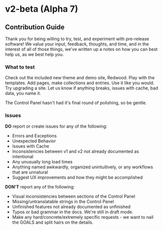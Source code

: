 # v2-beta (Alpha 7)

## Contribution Guide

Thank you for being willing to try, test, and experiment with pre-release software! We value your input, feedback, thoughts, and time, and in the interest of all of those things, we've written up a notes on how you can best help us, as we best help you.

### What to test

Check out the included new theme and demo site, Redwood. Play with the templates. Add pages, make collections and entries. Use it like you would. Try upgrading a site. Let us know if anything breaks, issues with cache, bad data, you name it.

The Control Panel hasn't had it's final round of polishing, so be gentle.

### Issues

**DO** report or create issues for any of the following:

- Errors and Exceptions
- Unexpected Behavior
- Issues with Cache
- Inconsistencies between v1 and v2 not already documented as intentional
- Any unusually long load times
- Anything named awkwardly, organized unintuitively, or any workflows that are unnatural
- Suggest UX improvements and how they might be accomplished

**DON'T** report any of the following:

- Visual inconsistencies between sections of the Control Panel
- Missing/untranslatable strings in the Control Panel
- Unfinished features not already documented as unfinished
- Typos or bad grammar in the docs. We're still in draft mode.
- Make any hard/concrete/extremely specific requests - we want to nail the GOALS and split hairs on the details.
